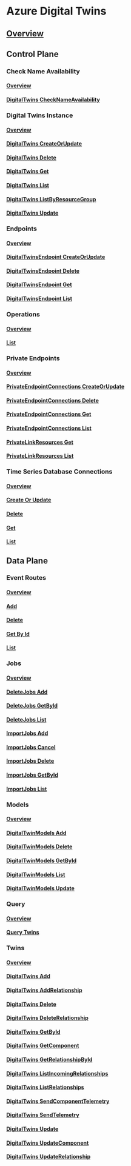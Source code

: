 # Azure Digital Twins
## [Overview](../index.md)
## Control Plane
### Check Name Availability
#### [Overview](digital-twins/controlplane/Check-Name-Availability.yml)
#### [DigitalTwins CheckNameAvailability](digital-twins/controlplane/Check-Name-Availability/Digital-Twins-Check-Name-Availability.yml)
### Digital Twins Instance
#### [Overview](digital-twins/controlplane/Digital-Twins-Instance.yml)
#### [DigitalTwins CreateOrUpdate](digital-twins/controlplane/Digital-Twins-Instance/Digital-Twins-Create-Or-Update.yml)
#### [DigitalTwins Delete](digital-twins/controlplane/Digital-Twins-Instance/Digital-Twins-Delete.yml)
#### [DigitalTwins Get](digital-twins/controlplane/Digital-Twins-Instance/Digital-Twins-Get.yml)
#### [DigitalTwins List](digital-twins/controlplane/Digital-Twins-Instance/Digital-Twins-List.yml)
#### [DigitalTwins ListByResourceGroup](digital-twins/controlplane/Digital-Twins-Instance/Digital-Twins-List-By-Resource-Group.yml)
#### [DigitalTwins Update](digital-twins/controlplane/Digital-Twins-Instance/Digital-Twins-Update.yml)
### Endpoints
#### [Overview](digital-twins/controlplane/Endpoints.yml)
#### [DigitalTwinsEndpoint CreateOrUpdate](digital-twins/controlplane/Endpoints/Digital-Twins-Endpoint-Create-Or-Update.yml)
#### [DigitalTwinsEndpoint Delete](digital-twins/controlplane/Endpoints/Digital-Twins-Endpoint-Delete.yml)
#### [DigitalTwinsEndpoint Get](digital-twins/controlplane/Endpoints/Digital-Twins-Endpoint-Get.yml)
#### [DigitalTwinsEndpoint List](digital-twins/controlplane/Endpoints/Digital-Twins-Endpoint-List.yml)
### Operations
#### [Overview](digital-twins/controlplane/Operations.yml)
#### [List](digital-twins/controlplane/Operations/List.yml)
### Private Endpoints
#### [Overview](digital-twins/controlplane/Private-Endpoints.yml)
#### [PrivateEndpointConnections CreateOrUpdate](digital-twins/controlplane/Private-Endpoints/Private-Endpoint-Connections-Create-Or-Update.yml)
#### [PrivateEndpointConnections Delete](digital-twins/controlplane/Private-Endpoints/Private-Endpoint-Connections-Delete.yml)
#### [PrivateEndpointConnections Get](digital-twins/controlplane/Private-Endpoints/Private-Endpoint-Connections-Get.yml)
#### [PrivateEndpointConnections List](digital-twins/controlplane/Private-Endpoints/Private-Endpoint-Connections-List.yml)
#### [PrivateLinkResources Get](digital-twins/controlplane/Private-Endpoints/Private-Link-Resources-Get.yml)
#### [PrivateLinkResources List](digital-twins/controlplane/Private-Endpoints/Private-Link-Resources-List.yml)
### Time Series Database Connections
#### [Overview](digital-twins/controlplane/Time-Series-Database-Connections.yml)
#### [Create Or Update](digital-twins/controlplane/Time-Series-Database-Connections/Create-Or-Update.yml)
#### [Delete](digital-twins/controlplane/Time-Series-Database-Connections/Delete.yml)
#### [Get](digital-twins/controlplane/Time-Series-Database-Connections/Get.yml)
#### [List](digital-twins/controlplane/Time-Series-Database-Connections/List.yml)
## Data Plane
### Event Routes
#### [Overview](digital-twins/dataplane/Event-Routes.yml)
#### [Add](digital-twins/dataplane/Event-Routes/Add.yml)
#### [Delete](digital-twins/dataplane/Event-Routes/Delete.yml)
#### [Get By Id](digital-twins/dataplane/Event-Routes/Get-By-Id.yml)
#### [List](digital-twins/dataplane/Event-Routes/List.yml)
### Jobs
#### [Overview](digital-twins/dataplane/Jobs.yml)
#### [DeleteJobs Add](digital-twins/dataplane/Jobs/Delete-Jobs-Add.yml)
#### [DeleteJobs GetById](digital-twins/dataplane/Jobs/Delete-Jobs-Get-By-Id.yml)
#### [DeleteJobs List](digital-twins/dataplane/Jobs/Delete-Jobs-List.yml)
#### [ImportJobs Add](digital-twins/dataplane/Jobs/Import-Jobs-Add.yml)
#### [ImportJobs Cancel](digital-twins/dataplane/Jobs/Import-Jobs-Cancel.yml)
#### [ImportJobs Delete](digital-twins/dataplane/Jobs/Import-Jobs-Delete.yml)
#### [ImportJobs GetById](digital-twins/dataplane/Jobs/Import-Jobs-Get-By-Id.yml)
#### [ImportJobs List](digital-twins/dataplane/Jobs/Import-Jobs-List.yml)
### Models
#### [Overview](digital-twins/dataplane/Models.yml)
#### [DigitalTwinModels Add](digital-twins/dataplane/Models/Digital-Twin-Models-Add.yml)
#### [DigitalTwinModels Delete](digital-twins/dataplane/Models/Digital-Twin-Models-Delete.yml)
#### [DigitalTwinModels GetById](digital-twins/dataplane/Models/Digital-Twin-Models-Get-By-Id.yml)
#### [DigitalTwinModels List](digital-twins/dataplane/Models/Digital-Twin-Models-List.yml)
#### [DigitalTwinModels Update](digital-twins/dataplane/Models/Digital-Twin-Models-Update.yml)
### Query
#### [Overview](digital-twins/dataplane/Query.yml)
#### [Query Twins](digital-twins/dataplane/Query/Query-Twins.yml)
### Twins
#### [Overview](digital-twins/dataplane/Twins.yml)
#### [DigitalTwins Add](digital-twins/dataplane/Twins/Digital-Twins-Add.yml)
#### [DigitalTwins AddRelationship](digital-twins/dataplane/Twins/Digital-Twins-Add-Relationship.yml)
#### [DigitalTwins Delete](digital-twins/dataplane/Twins/Digital-Twins-Delete.yml)
#### [DigitalTwins DeleteRelationship](digital-twins/dataplane/Twins/Digital-Twins-Delete-Relationship.yml)
#### [DigitalTwins GetById](digital-twins/dataplane/Twins/Digital-Twins-Get-By-Id.yml)
#### [DigitalTwins GetComponent](digital-twins/dataplane/Twins/Digital-Twins-Get-Component.yml)
#### [DigitalTwins GetRelationshipById](digital-twins/dataplane/Twins/Digital-Twins-Get-Relationship-By-Id.yml)
#### [DigitalTwins ListIncomingRelationships](digital-twins/dataplane/Twins/Digital-Twins-List-Incoming-Relationships.yml)
#### [DigitalTwins ListRelationships](digital-twins/dataplane/Twins/Digital-Twins-List-Relationships.yml)
#### [DigitalTwins SendComponentTelemetry](digital-twins/dataplane/Twins/Digital-Twins-Send-Component-Telemetry.yml)
#### [DigitalTwins SendTelemetry](digital-twins/dataplane/Twins/Digital-Twins-Send-Telemetry.yml)
#### [DigitalTwins Update](digital-twins/dataplane/Twins/Digital-Twins-Update.yml)
#### [DigitalTwins UpdateComponent](digital-twins/dataplane/Twins/Digital-Twins-Update-Component.yml)
#### [DigitalTwins UpdateRelationship](digital-twins/dataplane/Twins/Digital-Twins-Update-Relationship.yml)
